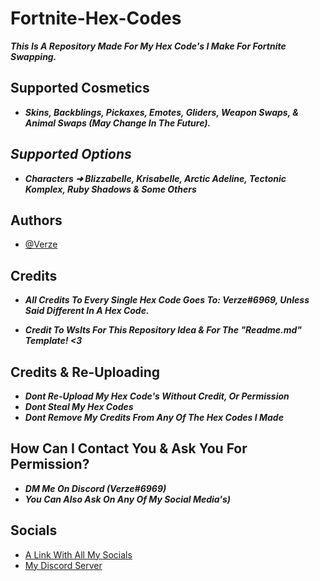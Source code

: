 # Fortnite-Hex-Codes
***This Is A Repository Made For My Hex Code's I Make For Fortnite Swapping.***





## **Supported Cosmetics**

- ***Skins, Backblings, Pickaxes, Emotes, Gliders, Weapon Swaps, & Animal Swaps (May Change In The Future).***

## ***Supported Options***

- ***Characters ➜ Blizzabelle, Krisabelle, Arctic Adeline, Tectonic Komplex, Ruby Shadows & Some Others***

## Authors

- [@Verze](https://github.com/VerzeHxD)

## Credits

- ***All Credits To Every Single Hex Code Goes To: Verze#6969, Unless Said Different In A Hex Code.***

- ***Credit To Wslts For This Repository Idea & For The "Readme.md" Template! <3***


## **Credits & Re-Uploading**

- ***Dont Re-Upload My Hex Code's Without Credit, Or Permission***
- ***Dont Steal My Hex Codes***
- ***Dont Remove My Credits From Any Of The Hex Codes I Made***

## **How Can I Contact You & Ask You For Permission?**

- ***DM Me On Discord (Verze#6969)***
- ***You Can Also Ask On Any Of My Social Media's)***


## **Socials**

- [A Link With All My Socials](https://feds.lol/verze)
- [My Discord Server](https://discord.gg/HxD)

